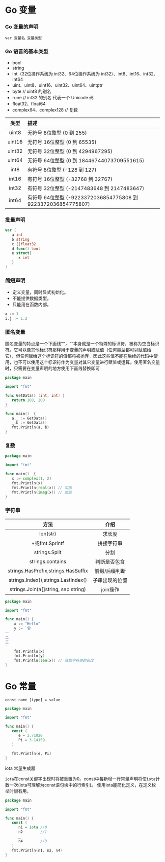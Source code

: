 # Go 变量

### Go 变量的声明

```
var 变量名 变量类型
```

### Go 语言的基本类型

- bool
- string
- int（32位操作系统为 int32、64位操作系统为 int32）、int8、int16、int32、int64
- uint、uint8、uint16、uint32、uint64、uintptr
- byte // uint8 的别名
- rune // int32 的别名 代表一个 Unicode 码
- float32、float64
- complex64、complex128  //  复数

|  类型  | 描述                                                         |
| :----: | :----------------------------------------------------------- |
| uint8  | 无符号 8位整型 (0 到 255)                                    |
| uint16 | 无符号 16位整型 (0 到 65535)                                 |
| uint32 | 无符号 32位整型 (0 到 4294967295)                            |
| uint64 | 无符号 64位整型 (0 到 18446744073709551615)                  |
|  int8  | 有符号 8位整型 (-128 到 127)                                 |
| int16  | 有符号 16位整型 (-32768 到 32767)                            |
| int32  | 有符号 32位整型 (-2147483648 到 2147483647)                  |
| int64  | 有符号 64位整型 (-9223372036854775808 到 9223372036854775807) |

### 批量声明

```go
var (
   a int
   b string
   c []float32
   d func() bool
   e struct{
      x int
   }
)
```

### 简短声明

- 定义变量，同时显式初始化。
- 不能提供数据类型。
- 只能用在函数内部。

```go
x := 1
i,j := 1,2
```

### 匿名变量

匿名变量的特点是一个下画线“_”，“_”本身就是一个特殊的标识符，被称为空白标识符。它可以像其他标识符那样用于变量的声明或赋值（任何类型都可以赋值给它），但任何赋给这个标识符的值都将被抛弃，因此这些值不能在后续的代码中使用，也不可以使用这个标识符作为变量对其它变量进行赋值或运算。使用匿名变量时，只需要在变量声明的地方使用下画线替换即可

```go
package main

import "fmt"

func GetData() (int, int) {
   return 100, 200
}

func main()  {
   a,_ := GetData()
   _,b := GetData()
   fmt.Println(a, b)
}
```

### 复数

```go
package main

import "fmt"

func main()  {
   x := complex(1, 2)
   fmt.Println(x)
   fmt.Println(real(x)) // 实部
   fmt.Println(imag(x)) // 虚部
}
```

### 字符串

|                方法                 |      介绍      |
| :---------------------------------: | :------------: |
|              len(str)               |     求长度     |
|           +或fmt.Sprintf            |   拼接字符串   |
|            strings.Split            |      分割      |
|          strings.contains           |  判断是否包含  |
| strings.HasPrefix,strings.HasSuffix | 前缀/后缀判断  |
| strings.Index(),strings.LastIndex() | 子串出现的位置 |
| strings.Join(a[]string, sep string) |    join操作    |

```go
package main

import "fmt"

func main() {
	x := "Hello"
	y := `零
一
二
三
`
	fmt.Println(x)
	fmt.Println(y)
	fmt.Println(len(x)) // 获取字符串的长度
}

```



# Go 常量

```
const name [type] = value
```

```go
package main

import "fmt"

func main() {
   const (
      e = 2.71828
      Pi = 3.14159
   )

   fmt.Println(e, Pi)
}
```

iota 常量生成器

`iota`在const关键字出现时将被重置为0。const中每新增一行常量声明将使`iota`计数一次(iota可理解为const语句块中的行索引)。 使用iota能简化定义，在定义枚举时很有用。

```go
package main

import "fmt"

func main() {
   const (
      n1 = iota //0
      n2        //1
      _
      n4        //3
   )
   fmt.Println(n1, n2, n4)
}
```
